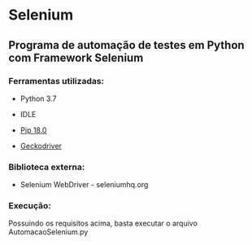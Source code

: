 # Selenium

## Programa de automação de testes em Python com Framework Selenium

### Ferramentas utilizadas:

- Python 3.7

- IDLE

- [Pip 18.0](https://pypi.org/project/pip/)

- [Geckodriver](https://github.com/mozilla/geckodriver/releases)

### Biblioteca externa:

- Selenium WebDriver - seleniumhq.org

### Execução:

Possuindo os requisitos acima, basta executar o arquivo AutomacaoSelenium.py
